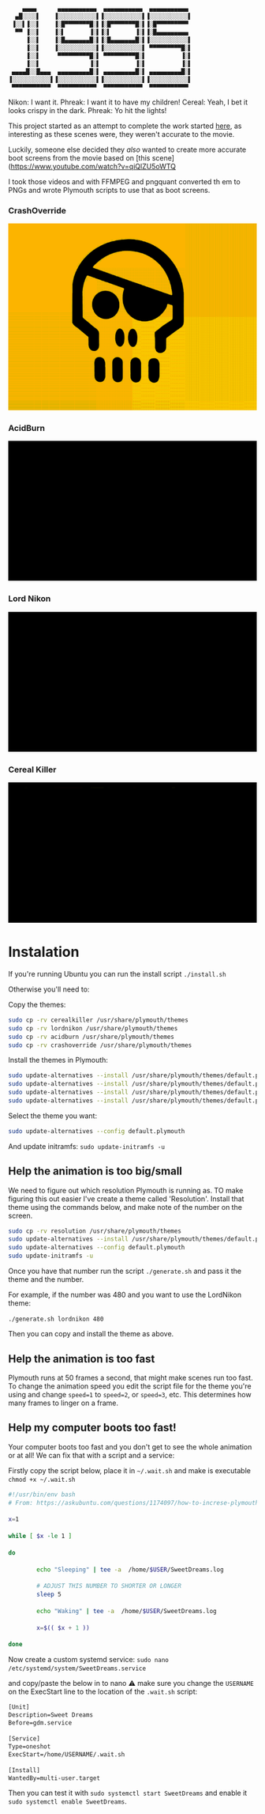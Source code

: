```
    ▄▄▄▄      ▄▄▄▄▄▄▄▄▄▄▄  ▄▄▄▄▄▄▄▄▄▄▄  ▄▄▄▄▄▄▄▄▄▄▄ 
  ▄█░░░░▌    ▐░░░░░░░░░░░▌▐░░░░░░░░░░░▌▐░░░░░░░░░░░▌
 ▐░░▌▐░░▌    ▐░█▀▀▀▀▀▀▀█░▌▐░█▀▀▀▀▀▀▀█░▌▐░█▀▀▀▀▀▀▀▀▀ 
  ▀▀ ▐░░▌    ▐░▌       ▐░▌▐░▌       ▐░▌▐░█▄▄▄▄▄▄▄▄▄ 
     ▐░░▌    ▐░█▄▄▄▄▄▄▄█░▌▐░█▄▄▄▄▄▄▄█░▌▐░░░░░░░░░░░▌
     ▐░░▌    ▐░░░░░░░░░░░▌▐░░░░░░░░░░░▌ ▀▀▀▀▀▀▀▀▀█░▌
     ▐░░▌     ▀▀▀▀▀▀▀▀▀█░▌ ▀▀▀▀▀▀▀▀▀█░▌          ▐░▌
     ▐░░▌              ▐░▌          ▐░▌          ▐░▌
 ▄▄▄▄█░░█▄▄▄  ▄▄▄▄▄▄▄▄▄█░▌ ▄▄▄▄▄▄▄▄▄█░▌ ▄▄▄▄▄▄▄▄▄█░▌
▐░░░░░░░░░░░▌▐░░░░░░░░░░░▌▐░░░░░░░░░░░▌▐░░░░░░░░░░░▌
 ▀▀▀▀▀▀▀▀▀▀▀  ▀▀▀▀▀▀▀▀▀▀▀  ▀▀▀▀▀▀▀▀▀▀▀  ▀▀▀▀▀▀▀▀▀▀▀ 
```
                                                    
Nikon:  I want it.
Phreak: I want it to have my children!
Cereal: Yeah, I bet it looks crispy in the dark.
Phreak: Yo hit the lights!

This project started as an attempt to complete the work started 
[here](https://github.com/germ/HACKERS-1995-BOOTSPLASH), as interesting as
these scenes were, they weren't accurate to the movie.

Luckily, someone else decided they *also* wanted to create more accurate
boot screens from the movie based on [this scene](https://www.youtube.com/watch?v=qiQlZU5oWTQ 

I took those videos and with FFMPEG and pngquant converted th 
em to PNGs and wrote Plymouth scripts to use that as boot screens. 

### CrashOverride

![CrashOverride](assets/crashoverride.gif)

### AcidBurn

![AcidBurn](assets/acidburn.gif)

### Lord Nikon

![Lord Nikon](assets/lordnikon.gif)

### Cereal Killer

![Cereal Killer](assets/cerealkiller.gif)


# Instalation

If you're running Ubuntu you can run the install script `./install.sh`

Otherwise you'll need to:

Copy the themes:

```bash
sudo cp -rv cerealkiller /usr/share/plymouth/themes
sudo cp -rv lordnikon /usr/share/plymouth/themes
sudo cp -rv acidburn /usr/share/plymouth/themes
sudo cp -rv crashoverride /usr/share/plymouth/themes
```

Install the themes in Plymouth:

```bash
sudo update-alternatives --install /usr/share/plymouth/themes/default.plymouth default.plymouth /usr/share/plymouth/themes/cerealkiller/cerealkiller.plymouth 107
sudo update-alternatives --install /usr/share/plymouth/themes/default.plymouth default.plymouth /usr/share/plymouth/themes/lordnikon/lordnikon.plymouth 108
sudo update-alternatives --install /usr/share/plymouth/themes/default.plymouth default.plymouth /usr/share/plymouth/themes/acidburn/acidburn.plymouth 109
sudo update-alternatives --install /usr/share/plymouth/themes/default.plymouth default.plymouth /usr/share/plymouth/themes/crashoverride/crashoverride.plymouth 106
```

Select the theme you want:

```bash
sudo update-alternatives --config default.plymouth 
```

And update initramfs: `sudo update-initramfs -u`

## Help the animation is too big/small

We need to figure out which resolution Plymouth is running as. TO make 
figuring this out easier I've create a theme called 'Resolution'. Install 
that theme using the commands below, and make note of the number on the screen. 

```bash
sudo cp -rv resolution /usr/share/plymouth/themes
sudo update-alternatives --install /usr/share/plymouth/themes/default.plymouth default.plymouth /usr/share/plymouth/themes/resolution/resolution.plymouth 110
sudo update-alternatives --config default.plymouth 
sudo update-initramfs -u
```

Once you have that number run the script `./generate.sh` and pass it the theme and the number. 

For example, if the number was 480 and you want to use the LordNikon theme:

`./generate.sh lordnikon 480`

Then you can copy and install the theme as above. 

## Help the animation is too fast

Plymouth runs at 50 frames a second, that might make scenes run too fast. To
change the animation speed you edit the script file for the theme you're using and
change `speed=1` to `speed=2`, or `speed=3`, etc. This determines how many frames
to linger on a frame.


## Help my computer boots too fast!

Your computer boots too fast and you don't get to see the whole animation
or at all! We can fix that with a script and a service:

Firstly copy the script below, place it in `~/.wait.sh` and make is executable
`chmod +x ~/.wait.sh`

```bash
#!/usr/bin/env bash
# From: https://askubuntu.com/questions/1174097/how-to-increse-plymouth-theme-duration

x=1

while [ $x -le 1 ]

do

        echo "Sleeping" | tee -a  /home/$USER/SweetDreams.log

        # ADJUST THIS NUMBER TO SHORTER OR LONGER
        sleep 5

        echo "Waking" | tee -a  /home/$USER/SweetDreams.log

        x=$(( $x + 1 ))

done
```

Now create a custom systemd service: `sudo nano /etc/systemd/system/SweetDreams.service`

and copy/paste the below in to nano :warning: make sure you change the `USERNAME` on the ExecStart
line to the location of the `.wait.sh` script:

```
[Unit]
Description=Sweet Dreams
Before=gdm.service

[Service]
Type=oneshot
ExecStart=/home/USERNAME/.wait.sh

[Install]
WantedBy=multi-user.target
```

Then you can test it with `sudo systemctl start SweetDreams` and enable it 
`sudo systemctl enable SweetDreams`. 
